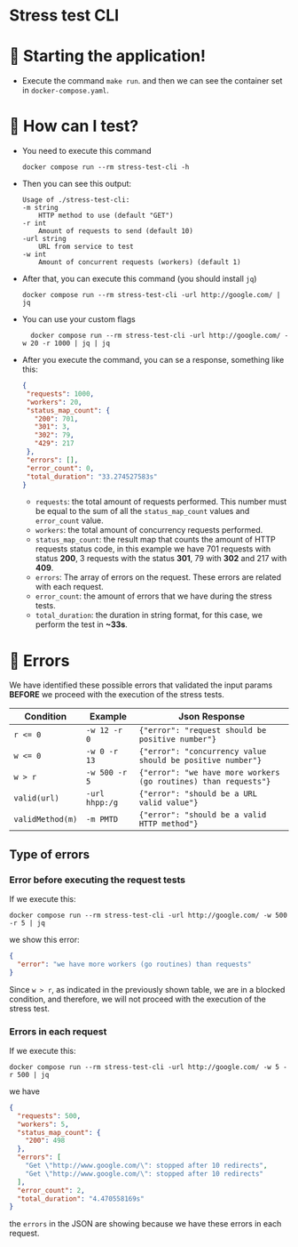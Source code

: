 # Stress test CLI

# 🚀 Starting the application!

- Execute the command `make run`. and then we can see the container set in `docker-compose.yaml`.

# 🧪 How can I test?

- You need to execute this command
  ```shell
  docker compose run --rm stress-test-cli -h
  ```
- Then you can see this output:
  ```
  Usage of ./stress-test-cli:
  -m string
      HTTP method to use (default "GET")
  -r int
      Amount of requests to send (default 10)
  -url string
      URL from service to test
  -w int
      Amount of concurrent requests (workers) (default 1)
  ```

- After that, you can execute this command (you should install `jq`)

    ```shell
    docker compose run --rm stress-test-cli -url http://google.com/ | jq
    ```

- You can use your custom flags

  ```shell
    docker compose run --rm stress-test-cli -url http://google.com/ -w 20 -r 1000 | jq | jq
  ```

- After you execute the command, you can se a response, something like this:
  ```json
  {
   "requests": 1000,
   "workers": 20,
   "status_map_count": {
     "200": 701,
     "301": 3,
     "302": 79,
     "429": 217
   },
   "errors": [],
   "error_count": 0,
   "total_duration": "33.274527583s"
  }
  ```

    - `requests`: the total amount of requests performed. This number must be equal to the sum of all
      the `status_map_count` values and `error_count` value.
    - `workers`: the total amount of concurrency requests performed.
    - `status_map_count`: the result map that counts the amount of HTTP requests status code, in this example we have
      701 requests with status **200**, 3 requests with the status **301**, 79 with **302** and 217 with **409**.
    - `errors`: The array of errors on the request. These errors are related with each request.
    - `error_count`: the amount of errors that we have during the stress tests.
    - `total_duration`: the duration in string format, for this case, we perform the test in **~33s**.

# 🚨 Errors

We have identified these possible errors that validated the input params **BEFORE** we proceed with the execution of the
stress tests.

| Condition        | Example        | Json Response                                                   |
|------------------|----------------|-----------------------------------------------------------------|
| `r <= 0`         | `-w 12 -r 0`   | `{"error": "request should be positive number"}`                |
| `w <= 0`         | `-w 0 -r 13`   | `{"error": "concurrency value should be positive number"}`      |
| `w > r`          | `-w 500 -r 5`  | `{"error": "we have more workers (go routines) than requests"}` |
| `valid(url)`     | `-url hhpp:/g` | `{"error": "should be a URL valid value"}`                      |
| `validMethod(m)` | `-m PMTD`      | `{"error": "should be a valid HTTP method"}`                    |

## Type of errors

### Error before executing the request tests

If we execute this:

```shell
docker compose run --rm stress-test-cli -url http://google.com/ -w 500 -r 5 | jq
```

we show this error:

```json
{
  "error": "we have more workers (go routines) than requests"
}
```

Since `w > r`, as indicated in the previously shown table, we are in a blocked condition, and therefore, we will not
proceed with the execution of the stress test.

### Errors in each request

If we execute this:

```shell
docker compose run --rm stress-test-cli -url http://google.com/ -w 5 -r 500 | jq
```

we have

```json
{
  "requests": 500,
  "workers": 5,
  "status_map_count": {
    "200": 498
  },
  "errors": [
    "Get \"http://www.google.com/\": stopped after 10 redirects",
    "Get \"http://www.google.com/\": stopped after 10 redirects"
  ],
  "error_count": 2,
  "total_duration": "4.470558169s"
}

```

the `errors` in the JSON are showing because we have these errors in each request.